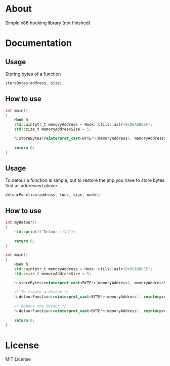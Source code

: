 # About
Simple x86 hooking library (not finished)
# Documentation
## Usage
Storing bytes of a function
```cpp
storeBytes(address, size);
```
## How to use
```cpp
int main()
{
    Hook h;
    std::uintptr_t memoryAddress = Hook::utils::aslr(0xDEADBEEF);
    std::size_t memoryAddressSize = 5;

    h.storeBytes(reinterpret_cast<BYTE*>(memoryAddress), memoryAddressSize);
    
    return 0;
}
```
## Usage
To detour a function is simple, but to restore the jmp you have to store bytes first as addressed above
```cpp
detourFunction(address, func, size, mode);
```
## How to use
```cpp
int myDetour()
{
    std::printf("Detour :)\n");
    
    return 0;
}

int main()
{
    Hook h;
    std::uintptr_t memoryAddress = Hook::utils::aslr(0xDEADBEEF);
    std::size_t memoryAddressSize = 5;

    h.storeBytes(reinterpret_cast<BYTE*>(memoryAddress), memoryAddressSize);
    
    /* To create a detour */
    h.detourFunction(reinterpret_cast<BYTE*>(memoryAddress), reinterpret_cast<std::uint32_t>(myDetour), memoryAddressSize, Hook::Mode::CREATE_DETOUR); 
    
    /* Remove the detour */
    h.detourFunction(reinterpret_cast<BYTE*>(memoryAddress), reinterpret_cast<std::uint32_t>(myDetour), memoryAddressSize, Hook::Mode::REMOVE_DETOUR); 
    
    return 0;
}
```
# License
MIT License
